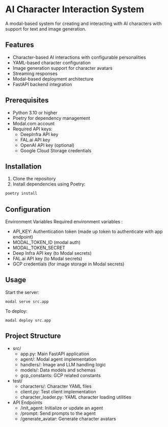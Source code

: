 # AI Character Interaction System

A modal-based system for creating and interacting with AI characters with support for text and image generation.

## Features

- Character-based AI interactions with configurable personalities
- YAML-based character configuration
- Image generation support for character avatars
- Streaming responses
- Modal-based deployment architecture
- FastAPI backend integration

## Prerequisites

- Python 3.10 or higher
- Poetry for dependency management
- Modal.com account
- Required API keys:
  - DeepInfra API key
  - FAL.ai API key
  - OpenAI API key (optional)
  - Google Cloud Storage credentials

## Installation

1. Clone the repository
2. Install dependencies using Poetry:
```bash
poetry install
```

## Configuration

Environment Variables
Required environment variables :

- API_KEY: Authentication token (made up token to authenticate with app endpoint)
- MODAL_TOKEN_ID (modal auth)
- MODAL_TOKEN_SECRET
- Deep Infra API key (to Modal secrets)
- FAL.ai API key (to Modal secrets)
- GCP credentials (for image storage in Modal secrets)


## Usage
Start the server:
```
modal serve src.app
```
To deploy:
```
modal deploy src.app
```

## Project Structure
- src/
  - app.py: Main FastAPI application
  - agent/: Modal agent implementation
  - handlers/: Image and LLM handling logic
  - models/: Data models and schemas
  - gcp_constants: GCP related constants
- test/
  - characters/: Character YAML files
  - client.py: Test client implementation
  - character_loader.py: YAML character loading utilities
- API Endpoints
  - /init_agent: Initialize or update an agent
  - /prompt: Send prompts to the agent
  - /generate_avatar: Generate character avatars